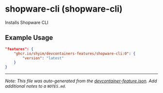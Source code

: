 
# shopware-cli (shopware-cli)

Installs Shopware CLI

## Example Usage

```json
"features": {
    "ghcr.io/shyim/devcontainers-features/shopware-cli:0": {
        "version": "latest"
    }
}
```





---

_Note: This file was auto-generated from the [devcontainer-feature.json](https://github.com/shyim/devcontainers-features/blob/main/src/shopware-cli/devcontainer-feature.json).  Add additional notes to a `NOTES.md`._
